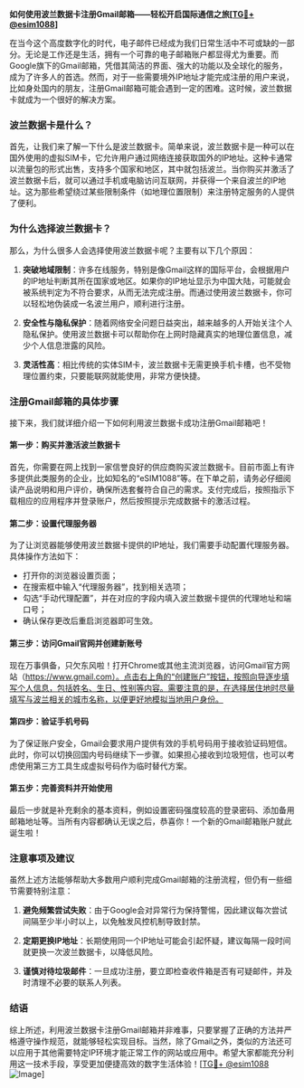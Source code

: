 **如何使用波兰数据卡注册Gmail邮箱——轻松开启国际通信之旅[[TG💪+ @esim1088](https://t.me/s/esim1088)]**

在当今这个高度数字化的时代，电子邮件已经成为我们日常生活中不可或缺的一部分。无论是工作还是生活，拥有一个可靠的电子邮箱账户都显得尤为重要。而Google旗下的Gmail邮箱，凭借其简洁的界面、强大的功能以及全球化的服务，成为了许多人的首选。然而，对于一些需要境外IP地址才能完成注册的用户来说，比如身处国内的朋友，注册Gmail邮箱可能会遇到一定的困难。这时候，波兰数据卡就成为一个很好的解决方案。

### 波兰数据卡是什么？

首先，让我们来了解一下什么是波兰数据卡。简单来说，波兰数据卡是一种可以在国外使用的虚拟SIM卡，它允许用户通过网络连接获取国外的IP地址。这种卡通常以流量包的形式出售，支持多个国家和地区，其中就包括波兰。当你购买并激活了波兰数据卡后，就可以通过手机或电脑访问互联网，并获得一个来自波兰的IP地址。这为那些希望绕过某些限制条件（如地理位置限制）来注册特定服务的人提供了便利。

### 为什么选择波兰数据卡？

那么，为什么很多人会选择使用波兰数据卡呢？主要有以下几个原因：

1. **突破地域限制**：许多在线服务，特别是像Gmail这样的国际平台，会根据用户的IP地址判断其所在国家或地区。如果你的IP地址显示为中国大陆，可能就会被系统判定为不符合要求，从而无法完成注册。而通过使用波兰数据卡，你可以轻松地伪装成一名波兰用户，顺利进行注册。
   
2. **安全性与隐私保护**：随着网络安全问题日益突出，越来越多的人开始关注个人隐私保护。使用波兰数据卡可以帮助你在上网时隐藏真实的地理位置信息，减少个人信息泄露的风险。

3. **灵活性高**：相比传统的实体SIM卡，波兰数据卡无需更换手机卡槽，也不受物理位置约束，只要能联网就能使用，非常方便快捷。

### 注册Gmail邮箱的具体步骤

接下来，我们就详细介绍一下如何利用波兰数据卡成功注册Gmail邮箱吧！

#### 第一步：购买并激活波兰数据卡
首先，你需要在网上找到一家信誉良好的供应商购买波兰数据卡。目前市面上有许多提供此类服务的企业，比如知名的“eSIM1088”等。在下单之前，请务必仔细阅读产品说明和用户评价，确保所选套餐符合自己的需求。支付完成后，按照指示下载相应的应用程序并登录账户，然后按照提示完成数据卡的激活过程。

#### 第二步：设置代理服务器
为了让浏览器能够使用波兰数据卡提供的IP地址，我们需要手动配置代理服务器。具体操作方法如下：
- 打开你的浏览器设置页面；
- 在搜索框中输入“代理服务器”，找到相关选项；
- 勾选“手动代理配置”，并在对应的字段内填入波兰数据卡提供的代理地址和端口号；
- 确认保存更改后重启浏览器即可生效。

#### 第三步：访问Gmail官网并创建新账号
现在万事俱备，只欠东风啦！打开Chrome或其他主流浏览器，访问Gmail官方网站（https://www.gmail.com）。点击右上角的“创建账户”按钮，按照向导逐步填写个人信息，包括姓名、生日、性别等内容。需要注意的是，在选择居住地时尽量填写与波兰相关的城市名称，以便更好地模拟当地用户身份。

#### 第四步：验证手机号码
为了保证账户安全，Gmail会要求用户提供有效的手机号码用于接收验证码短信。此时，你可以切换回国内号码继续下一步骤。如果担心接收到垃圾短信，也可以考虑使用第三方工具生成虚拟号码作为临时替代方案。

#### 第五步：完善资料并开始使用
最后一步就是补充剩余的基本资料，例如设置密码强度较高的登录密码、添加备用邮箱地址等。当所有内容都确认无误之后，恭喜你！一个新的Gmail邮箱账户就此诞生啦！

### 注意事项及建议

虽然上述方法能够帮助大多数用户顺利完成Gmail邮箱的注册流程，但仍有一些细节需要特别注意：

1. **避免频繁尝试失败**：由于Google会对异常行为保持警惕，因此建议每次尝试间隔至少半小时以上，以免触发风控机制导致封禁。
   
2. **定期更换IP地址**：长期使用同一个IP地址可能会引起怀疑，建议每隔一段时间就更换一次波兰数据卡，以降低风险。

3. **谨慎对待垃圾邮件**：一旦成功注册，要立即检查收件箱是否有可疑邮件，并及时清理不必要的联系人列表。

### 结语

综上所述，利用波兰数据卡注册Gmail邮箱并非难事，只要掌握了正确的方法并严格遵守操作规范，就能够轻松实现目标。当然，除了Gmail之外，类似的方法还可以应用于其他需要特定IP环境才能正常工作的网站或应用中。希望大家都能充分利用这一技术手段，享受更加便捷高效的数字生活体验！[[TG💪+ @esim1088](https://t.me/s/esim1088) ![Image](https://i.postimg.cc/4NQfJmqS/Snipaste-2025-05-13-00-14-12.png)]